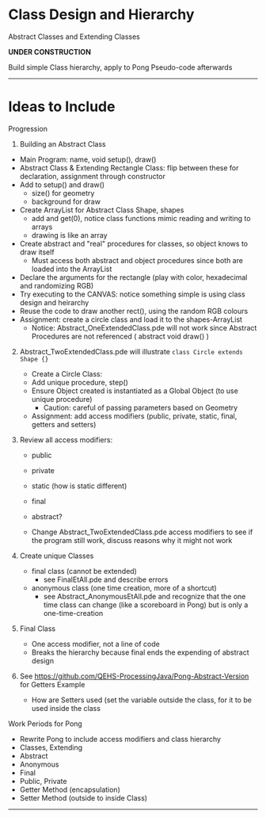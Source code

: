 # Class Design and Hierarchy
Abstract Classes and Extending Classes

**UNDER CONSTRUCTION**

Build simple Class hierarchy, apply to Pong Pseudo-code afterwards


---

# Ideas to Include
Progression
1. Building an Abstract Class
- Main Program: name, void setup(), draw()
- Abstract Class & Extending Rectangle Class: flip between these for declaration, assignment through constructor
- Add to setup() and draw()
  - size() for geometry
  - background for draw
- Create ArrayList for Abstract Class Shape, shapes
  - add and get(0), notice class functions mimic reading and writing to arrays
  - drawing is like an array
- Create abstract and "real" procedures for classes, so object knows to draw itself
  - Must access both abstract and object procedures since both are loaded into the ArrayList
- Declare the arguments for the rectangle (play with color, hexadecimal and randomizing RGB)
- Try executing to the CANVAS: notice something simple is using class design and heirarchy
- Reuse the code to draw another rect(), using the random RGB colours
- Assignment: create a circle class and load it to the shapes-ArrayList
  - Notice: Abstract_OneExtendedClass.pde will not work since Abstract Procedures are not referenced ( abstract void draw() )

2. Abstract_TwoExtendedClass.pde will illustrate ```class Circle extends Shape {}```
   - Create a Circle Class:
   - Add unique procedure, step()
   - Ensure Object created is instantiated as a Global Object (to use unique procedure)
     - Caution: careful of passing parameters based on Geometry
   - Assignment: add access modifiers (public, private, static, final, getters and setters)

3. Review all access modifiers:
   - public
   - private
   - static (how is static different)
   - final
   - abstract?

   - Change Abstract_TwoExtendedClass.pde access modifiers to see if the program still work, discuss reasons why it might not work

4. Create unique Classes
   - final class (cannot be extended)
     - see FinalEtAll.pde and describe errors
   - anonymous class (one time creation, more of a shortcut)
     - see Abstract_AnonymousEtAll.pde and recognize that the one time class can change (like a scoreboard in Pong) but is only a one-time-creation

5. Final Class
   - One access modifier, not a line of code
   - Breaks the hierarchy because final ends the expending of abstract design

6. See https://github.com/QEHS-ProcessingJava/Pong-Abstract-Version for Getters Example
   - How are Setters used (set the variable outside the class, for it to be used inside the class

Work Periods for Pong
- Rewrite Pong to include access modifiers and class hierarchy
- Classes, Extending
- Abstract
- Anonymous
- Final
- Public, Private
- Getter Method (encapsulation)
- Setter Method (outside to inside Class)

---
